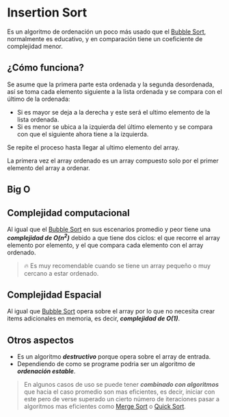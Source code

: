# Insertion Sort

Es un algoritmo de ordenación un poco más usado que el [Bubble Sort](https://github.com/DemonQilin/rust-algorithms-practice/tree/main/01-bubble-sort), normalmente es educativo, y en comparación tiene un coeficiente de complejidad menor.

## ¿Cómo funciona?

Se asume que la primera parte esta ordenada y la segunda desordenada, así se toma cada elemento siguiente a la lista ordenada y se compara con el último de la ordenada:

- Si es mayor se deja a la derecha y este será el ultimo elemento de la lista ordenada.
- Si es menor se ubica a la izquierda del último elemento y se compara con que el siguiente ahora tiene a la izquierda.

Se repite el proceso hasta llegar al ultimo elemento del array.

La primera vez el array ordenado es un array compuesto solo por el primer elemento del array a ordenar.

## Big O

## Complejidad computacional

Al igual que el [Bubble Sort](https://github.com/DemonQilin/rust-algorithms-practice/tree/main/01-bubble-sort) en sus escenarios promedio y peor tiene una **_complejidad de O(n<sup>2</sup>)_** debido a que tiene dos ciclos: el que recorre el array elemento por elemento, y el que compara cada elemento con el array ordenado.

> 🔥 Es muy recomendable cuando se tiene un array pequeño o muy cercano a estar ordenado.

## Complejidad Espacial

Al igual que [Bubble Sort](https://github.com/DemonQilin/rust-algorithms-practice/tree/main/01-bubble-sort) opera sobre el array por lo que no necesita crear items adicionales en memoria, es decir, **_complejidad de O(1)_**.

## Otros aspectos

- Es un algoritmo **_destructivo_** porque opera sobre el array de entrada.
- Dependiendo de como se programe podria ser un algoritmo de **_ordenación estable_**.

> En algunos casos de uso se puede tener **_combinado con algoritmos_** que hacia el caso promedio son mas eficientes, es decir, iniciar con este pero de verse superado un cierto número de iteraciones pasar a algoritmos mas eficientes como [Merge Sort]() o [Quick Sort]().
